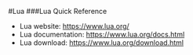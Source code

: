 #Lua
###Lua Quick Reference
* Lua website:  https://www.lua.org/
* Lua documentation:  https://www.lua.org/docs.html
* Lua download:  https://www.lua.org/download.html
